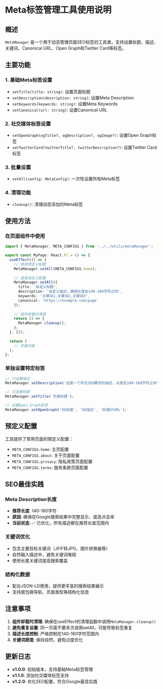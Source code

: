 # Meta标签管理工具使用说明

## 概述

`MetaManager` 是一个用于动态管理页面SEO标签的工具类，支持设置标题、描述、关键词、Canonical URL、Open Graph和Twitter Card等标签。

## 主要功能

### 1. 基础Meta标签设置
- `setTitle(title: string)`: 设置页面标题
- `setDescription(description: string)`: 设置Meta Description
- `setKeywords(keywords: string)`: 设置Meta Keywords
- `setCanonical(url: string)`: 设置Canonical URL

### 2. 社交媒体标签设置
- `setOpenGraph(ogTitle?, ogDescription?, ogImage?)`: 设置Open Graph标签
- `setTwitterCard(twitterTitle?, twitterDescription?)`: 设置Twitter Card标签

### 3. 批量设置
- `setAll(config: MetaConfig)`: 一次性设置所有Meta标签

### 4. 清理功能
- `cleanup()`: 清理动态添加的Meta标签

## 使用方法

### 在页面组件中使用

```typescript
import { MetaManager, META_CONFIGS } from '../../utils/metaManager';

export const MyPage: React.FC = () => {
  useEffect(() => {
    // 使用预定义配置
    MetaManager.setAll(META_CONFIGS.home);
    
    // 或者自定义配置
    MetaManager.setAll({
      title: '自定义标题',
      description: '自定义描述，确保长度在140-160字符之间',
      keywords: '关键词1,关键词2,关键词3',
      canonical: 'https://example.com/page'
    });
    
    // 组件卸载时清理
    return () => {
      MetaManager.cleanup();
    };
  }, []);
  
  return (
    // 页面内容
  );
};
```

### 单独设置特定标签

```typescript
// 只设置描述
MetaManager.setDescription('这是一个符合SEO要求的描述，长度在140-160字符之间');

// 只设置标题
MetaManager.setTitle('页面标题');

// 设置Open Graph标签
MetaManager.setOpenGraph('OG标题', 'OG描述', 'OG图片URL');
```

## 预定义配置

工具提供了常用页面的预定义配置：

- `META_CONFIGS.home`: 主页配置
- `META_CONFIGS.about`: 关于页面配置
- `META_CONFIGS.privacy`: 隐私政策页面配置
- `META_CONFIGS.terms`: 服务条款页面配置

## SEO最佳实践

### Meta Description长度
- **推荐长度**: 140-160字符
- **原因**: 确保在Google搜索结果中完整显示，提高点击率
- **当前状态**: ✅ 已优化，所有描述都在推荐长度范围内

### 关键词优化
- 包含主要目标关键词（JFIF转JPG、图片转换器等）
- 自然融入描述中，避免关键词堆砌
- 使用长尾关键词提高搜索覆盖

### 结构化数据
- 配合JSON-LD使用，提供更丰富的搜索结果展示
- 支持面包屑导航、页面类型等结构化信息

## 注意事项

1. **组件卸载时清理**: 确保在useEffect的清理函数中调用`MetaManager.cleanup()`
2. **避免重复设置**: 同一页面不要多次调用setAll，可能导致标签重复
3. **描述长度控制**: 严格控制在140-160字符范围内
4. **关键词密度**: 保持自然，避免过度优化

## 更新日志

- **v1.0.0**: 初始版本，支持基础Meta标签管理
- **v1.1.0**: 添加社交媒体标签支持
- **v1.2.0**: 优化SEO配置，符合Google最佳实践 